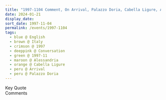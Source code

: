 ```yaml
---
title: "1997-1104 Comment, On Arrival, Palazzo Doria, Cabella Ligure, Alessandria, Italy"
date: 2024-01-21
display_date: 
sort_date: 1997-11-04
permalink: /events/1997-1104
tags:
  - blue @ English
  - brown @ Italy
  - crimson @ 1997
  - deeppink @ Conversation
  - green @ 1997-11
  - maroon @ Alessandria
  - orange @ Cabella Ligure
  - peru @ Arrival
  - peru @ Palazzo Doria
---
```


<wave-list>
  <list-title color="green" width="75">Key Quote</list-title>
  <list-item color="BlanchedAlmond"  width="200"></list-item>
  <list-item color="Lavender"></list-item>
  <list-item color="BlanchedAlmond"></list-item>
</wave-list>

<br>

<wave-list>
  <list-title color="green" width="75">Comments</list-title>
  <list-item color="BlanchedAlmond"  width="200"></list-item>
  <list-item color="Lavender"></list-item>
  <list-item color="BlanchedAlmond"></list-item>
</wave-list>
</div>